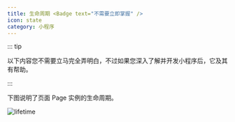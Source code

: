 ```yaml
---
title: 生命周期 <Badge text="不需要立即掌握" />
icon: state
category: 小程序
---
```


::: tip

以下内容您不需要立马完全弄明白，不过如果您深入了解并开发小程序后，它及其有帮助。

:::

下图说明了页面 Page 实例的生命周期。

![lifetime](https://res.wx.qq.com/wxdoc/dist/assets/img/page-lifecycle.2e646c86.png)
